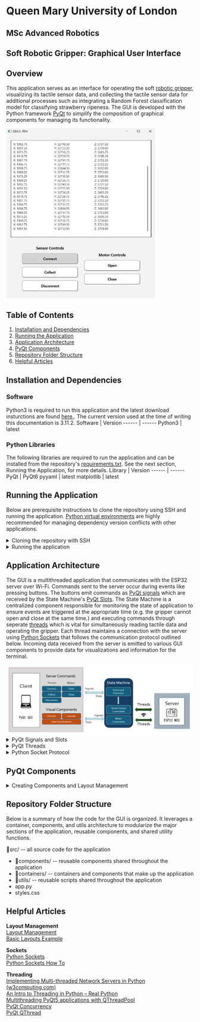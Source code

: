 # Queen Mary University of London
## MSc Advanced Robotics
## Soft Robotic Gripper: Graphical User Interface

## Overview
This application serves as an interface for operating the soft [robotic gripper,](https://github.com/gpoell/qmul-rbh-esp32) visualizing its tactile sensor data, and collecting the tactile sensor data for additional processes such as integrating a Random Forest classification model for classifying strawberry ripeness. The GUI is developed with the Python framework [PyQt](https://doc.qt.io/qtforpython-6/) to simplify the composition of graphical components for managing its functionality.

<picture>
    <img src='docs/gui_snapshot.png' width="400">
</pictuer>

## Table of Contents
1. [Installation and Dependencies](https://github.com/gpoell/qmul-rbh-gui/tree/feature-update-readme?tab=readme-ov-file#installation-and-dependencies)
2. [Running the Application](https://github.com/gpoell/qmul-rbh-gui/tree/feature-update-readme?tab=readme-ov-file#running-the-application)
3. [Application Architecture](https://github.com/gpoell/qmul-rbh-gui/tree/feature-update-readme?tab=readme-ov-file#application-architecture)
4. [PyQt Components](https://github.com/gpoell/qmul-rbh-gui/tree/feature-update-readme?tab=readme-ov-file#pyqt-components)
5. [Repository Folder Structure](https://github.com/gpoell/qmul-rbh-gui/tree/feature-update-readme?tab=readme-ov-file#repository-folder-structure)
6. [Helpful Articles](https://github.com/gpoell/qmul-rbh-gui/tree/feature-update-readme?tab=readme-ov-file#helpful-articles)

## Installation and Dependencies
### Software
Python3 is required to run this application and the latest download insturctions are found [here.](https://www.python.org/downloads/ "Python Downloads"). The current version used at the time of writing this documentation is 3.11.2.
Software     | Version
------      | ------
Python3        | latest

### Python Libraries
The following libraries are required to run the application and can be installed from the repository's [requirements.txt](requirements.txt). See the next section, Running the Application, for more details. 
Library     | Version
------      | ------
PyQt        | PyQt6
pyyaml      | latest
matplotlib  | latest

## Running the Application
Below are prerequisite instructions to clone the repository using SSH and running the application. [Python virtual environments](https://docs.python.org/3/library/venv.html) are highly recommended for managing dependency version conflicts with other applications.

<details>
<summary>Cloning the repository with SSH</summary>

1. Install the latest version of [Python](https://www.python.org/downloads/ "Python Downloads")
2. Connect to your GitHub account with SSH: [Connecting to GitHub with SSH](https://docs.github.com/en/authentication/connecting-to-github-with-ssh "Connecting to GitHub with SSH"). Specifically use the instructions below
    1. <https://docs.github.com/en/authentication/connecting-to-github-with-ssh/generating-a-new-ssh-key-and-adding-it-to-the-ssh-agent>
    2. <https://docs.github.com/en/authentication/connecting-to-github-with-ssh/adding-a-new-ssh-key-to-your-github-account>
3. Clone the repository:
```
git clone git@github.com:gpoell/qmul-rbh-gui.git
```
</details>

<details>
<summary>Running the application</summary>

1. Create a [python virtual environment](https://docs.python.org/3/library/venv.html) at the root directory level of the repository
```
cd qmul-rbh-gui
python -m venv .
```
2. Activate the virtual environment and install dependencies
```
. Scripts/activate
pip install -r requirements.txt
```
3. Run the Application
```
python src/app.py
```
Note: the connection details to the ESP32 server are automatically read from a local configuration file called local_conf.yaml at the root level of your repository. The configuration file should have your connection details in the following [yaml](https://pypi.org/project/PyYAML/) format.  
<b>local_conf.yaml</b>
```
client:
    host: "127.0.0.1"
    port: 5000
```
</details>


## Application Architecture
The GUI is a multithreaded application that communicates with the ESP32 server over Wi-Fi. Commands sent to the server occur during events like pressing buttons. The buttons emit commands as [PyQt signals]() which are received by the State Machine's [PyQt Slots](). The State Machine is a centralized component responsible for monitoring the state of application to ensure events are triggered at the appropriate time (e.g. the gripper cannot open and close at the same time.) and executing commands through seperate [threads]() which is vital for simultaneously reading tactile data and operating the gripper. Each thread maintains a connection with the server using [Python Sockets]() that follows the communication protocol outlined below. Incoming data received from the server is emitted to various GUI components to provide data for visualizations and information for the terminal.

<picture>
    <img src='docs/gui_architecture.png'>
</pictuer>

<details>
<summary>PyQt Signals and Slots</summary>

[PyQt Signals and Slots]() are the primary mechanisms for how the various components communicate with each other. Components can emit signals of a specific type to be received by other components with slots that are actively listening for those signals. The functionality of pressing the connect button to read tactile data from the gripper and displaying its information on the console is a perfect example of how to use signals and slots.

When the Connect button (line 18, 19) is clicked, it executes the emit_signal() function (line 33) which broadcasts a signal with the command and signal name (line 6).

<b>SensorControls.py</b>

```
6.     sig_state_command = Signal(str, name="stateCommand")  
18.    self.connect_btn = QPushButton("Connect")  
19.    self.connect_btn.clicked.connect(lambda: self.emit_signal("connect"))  
33.    self.sig_state_command.emit(command)
```

The State Machine has a slot decorator (line 41) that actively listens for string signals with the name "stateCommand" and uses the value to determine which processes to run in seperate threads (line 42, 58). In this scenario, the "connect" signal executes the Tactile Sensor connect method (line 60).

<b>StateMachine.py</b>
```
41.     @Slot(str, name="stateCommand")  
42.     def exec(self, command):  
58.     case "connect":  
60.     worker = ThreadWorker(self.tactile_sensor.connect)
```

The Tactile Sensor connect method reads data from the tactile sensor and emits it under a new signal (line 22; 54) that is received by the Console under its Slot decorator. The Console function wrapped by the Slot decorator executes when it receives signals with a tuple type and "tactileData" name which updates the information displayed on the console (line 19, 20).

<b>TactileSensor.py</b>
```
22.     sig_tactile_data = Signal(tuple, name='tactileData')  
54.     self.sig_tactile_data.emit((batch[0], batch[1], batch[2]))
```

<b>Console.py</b>
```
19.     @Slot(tuple, name="tactileData")  
20.     def tactile_data_format(self, data):
```
</details>

<details>
<summary>PyQt Threads</summary>

[Threads](https://docs.python.org/3/library/threading.html) are used to continuously read tactile data, open and close the gripper, and run additional processes (almost) simultaneously. Without threading, clicking the Connect button would block the user from trying to open and close the gripper. Threading is a big topic that is thoroughly explained in other articles (see Helpful Articles), so for the sake of brevity, an overview of how threads are leveraged in this application is outlined below.

Every command sent to the ESP32 server is communicated through a unique thread. PyQt provides several components that simplify generating new threads ([QThreads](https://doc.qt.io/qtforpython-5/PySide2/QtCore/QThread.html)) and managing the lifecycle of multiple threads ([QThreadPool](https://doc.qt.io/qtforpython-5/PySide2/QtCore/QThreadPool.html)). As mentioned in the previous section, the State Machine facilitates the execution of server commands through threaded processes and managing the thread pool. Threaded processes are constructed by linking functions or object methods to the Thread Worker (see Threadworker.py) and started by adding them to the thread pool (see StateMachine.py below).

<b>StateMachine.py</b>
```
74.    self.threadpool.start(worker)
```

</details>

<details>
<summary>Python Socket Protocol</summary>

[Python Sockets](https://docs.python.org/3/library/socket.html#) are used as the primary network interface for communicating with the Esp32 server. The Helpful Articles section contains additional resources that explain how these work in more detail, so the rest of this section explains how sockets are implemented within this application to communicate with the ESP32 server.

Every command sent to the server is managed by a unique thread that contains a unique connection which is responsible for sending and receiving data specific to that command. The EspClient component (EspClient.py) handles a majority of the functionality for connecting to the server, sending data, receiving data, and closing the connection. These methods are utilized by Tactile Sensor (TactileSensor.py) and Motor (L9110HMotor.py) components to perform their respective functions (e.g. reading tactile data or moving the gripper) with their respective clients.

The process for communicating with the server through sockets is generally the same:
1. Connect to the server
2. Send command
3. Receive data from the server
4. Close the connection

Most of the variation in the steps outlined above occurs while receiving data from the server, specifically with reading messages from the server buffer. It is required to specify the size of the buffer to read, and the size of every message varies which can cause information to overflow and spawn downstream issues. To simplify the protocol, a fixed message size of ### bytes (in progress) is always sent from the server and read until a null terminating character is received. Ideally we would want to determine the length of each message prior to reading it, possibly through prefixing messages with headers, to minimize the waste. For now, the prefixed size is small enough to avoid noticeable performance issues.

</details>


## PyQt Components
<details>
<summary>Creating Components and Layout Management</summary>

PyQt provides a variety graphical components, such as buttons and text boxes, called QWidgets. Widgets are combined to create the Components and Containers that make up the entire application, and the order in which they are displayed is handled through [PyQt Layout Management](https://doc.qt.io/qtforpython-5/overviews/layout.html). Components must inherit from the QWidget class to properly render in the GUI.  

To conceptualize how the interface is built, everything is managed in boxes that may contain other boxes. The GUI itself is a large box with other smaller boxes aligned vertically and horizontally using layout management. For example, the Control Panel consists of two boxes of buttons that that are horizontally aligned. These buttons are grouped based on their Sensor (SensorControls.py) and Motor (MotorControls.py) functionality and are vertically aligned. For new contributors to this project, I encourage you to change the layout of the buttons to horizontal and flip how they are ordered in the Control Panel to get a feel for how the layouts work.

Building further on this nested box concept is the hierarchy of how components are grouped. The largest grouping of components are considered containers. The Desktop is the largest container consisting of smaller containers (e.g. Console.py and ControlPanel.py) which consist of Components that consist of Widgets. This hierarchy is intended to help organize and modularize the code and improve maintainability.

Lastly, the creation of every container and component follows the same standard process:

<b>Example: MotorControls.py</b>
1. Create the main layout and any sublayouts
2. Create the widgets or components
3. Add the widgets to the layouts

</details>
 
## Repository Folder Structure
Below is a summary of how the code for the GUI is organized. It leverages a container, components, and utils architecture to modularize the major sections of the application, reusable components, and shared utility functions.

📁src/ -- all source code for the application
* 📁components/ -- reusable components shared throughout the application
* 📁containers/ -- containers and components that make up the application
* 📁utils/      -- reusable scripts shared throughout the application
* app.py
* styles.css

## Helpful Articles

<b>Layout Management</b>  
[Layout Management](https://doc.qt.io/qtforpython-5/overviews/layout.html)  
[Basic Layouts Example](https://doc.qt.io/qtforpython-5/overviews/qtwidgets-layouts-basiclayouts-example.html)

<b>Sockets</b>  
[Python Sockets](https://docs.python.org/3/library/socket.html#)  
[Python Sockets How To](https://docs.python.org/3/howto/sockets.html)

<b>Threading</b>  
[Implementing Multi-threaded Network Servers in Python (w3computing.com)](https://www.w3computing.com/articles/implementing-multi-threaded-network-servers-python/)  
[An Intro to Threading in Python – Real Python](https://realpython.com/intro-to-python-threading/)  
[Multithreading PyQt5 applications with QThreadPool](https://www.pythonguis.com/tutorials/multithreading-pyqt-applications-qthreadpool/)  
[PyQt Concurrency](https://doc.qt.io/qtforpython-6/overviews/qtconcurrentrun.html)  
[PyQt QThread](https://www.pythontutorial.net/pyqt/pyqt-qthread/)